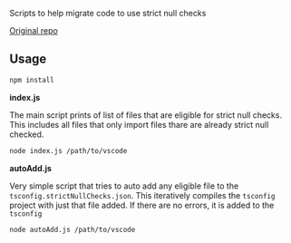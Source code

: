 Scripts to help migrate code to use strict null checks

[Original repo](https://github.com/mjbvz/vscode-strict-null-check-migration-tools)

## Usage

```bash
npm install
```

**index.js**

The main script prints of list of files that are eligible for strict null checks. This includes all files that only import files thare are already strict null checked.

```bash
node index.js /path/to/vscode
```

**autoAdd.js**

Very simple script that tries to auto add any eligible file to the `tsconfig.strictNullChecks.json`. This iteratively compiles the `tsconfig` project with just that file added. If there are no errors, it is added to the `tsconfig`

```bash
node autoAdd.js /path/to/vscode
```
